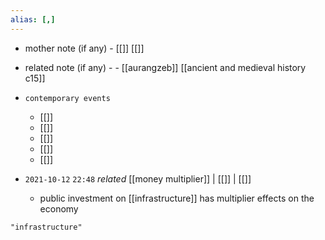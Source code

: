 ```yaml
---
alias: [,]
---
```

- mother note (if any)
		- [[]] [[]]
- related note (if any) -
		- [[aurangzeb]] [[ancient and medieval history c15]]
- `contemporary events`
	- [[]]
	- [[]]
	- [[]]
	- [[]]
	- [[]]

- `2021-10-12`  `22:48` _related_ [[money multiplier]] | [[]] | [[]]
	- public investment on [[infrastructure]] has multiplier effects on the economy

```query
"infrastructure"
```